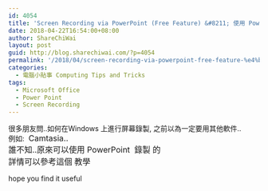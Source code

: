 ```yaml
---
id: 4054
title: 'Screen Recording via PowerPoint (Free Feature) &#8211; 使用 PowerPoint進行 屏幕錄製'
date: 2018-04-22T16:54:00+08:00
author: ShareChiWai
layout: post
guid: http://blog.sharechiwai.com/?p=4054
permalink: '/2018/04/screen-recording-via-powerpoint-free-feature-%e4%bd%bf%e7%94%a8-powerpoint%e9%80%b2%e8%a1%8c-%e5%b1%8f%e5%b9%95%e9%8c%84%e8%a3%bd/'
categories:
  - 電腦小貼事 Computing Tips and Tricks
tags:
  - Microsoft Office
  - Power Point
  - Screen Recording
---
```

很多朋友問..如何在Windows 上進行屏幕錄製, 之前以為一定要用其他軟件..  
例如: <span style="font-size: 1rem;"> Camtasia..<br /> 誰不知..原來可以使用 PowerPoint  錄製 的<br /> 詳情可以參考這個 教學</span>

  
hope you find it useful